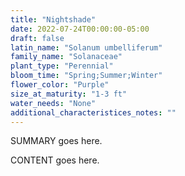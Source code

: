 ```yaml
---
title: "Nightshade"
date: 2022-07-24T00:00:00-05:00
draft: false
latin_name: "Solanum umbelliferum"
family_name: "Solanaceae"
plant_type: "Perennial"
bloom_time: "Spring;Summer;Winter"
flower_color: "Purple"
size_at_maturity: "1-3 ft"
water_needs: "None"
additional_characteristices_notes: ""
---
```


SUMMARY goes here.

<!--more-->

CONTENT goes here.